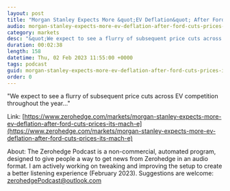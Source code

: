 ```yaml
---
layout: post
title: "Morgan Stanley Expects More &quot;EV Deflation&quot; After Ford Cuts Prices On Its Mach-E"
audio: morgan-stanley-expects-more-ev-deflation-after-ford-cuts-prices-its-mach-e-0
category: markets
desc: "&quot;We expect to see a flurry of subsequent price cuts across EV competition throughout the year...&quot;"
duration: 00:02:38
length: 158
datetime: Thu, 02 Feb 2023 11:55:00 +0000
tags: podcast
guid: morgan-stanley-expects-more-ev-deflation-after-ford-cuts-prices-its-mach-e-0
order: 0
---
```

&quot;We expect to see a flurry of subsequent price cuts across EV competition throughout the year...&quot;

Link: [https://www.zerohedge.com/markets/morgan-stanley-expects-more-ev-deflation-after-ford-cuts-prices-its-mach-e](https://www.zerohedge.com/markets/morgan-stanley-expects-more-ev-deflation-after-ford-cuts-prices-its-mach-e)

About: The Zerohedge Podcast is a non-commercial, automated program, designed to give people a way to get news from Zerohedge in an audio format.  I am actively working on tweaking and improving the setup to create a better listening experience (February 2023).  Suggestions are welcome: [zerohedgePodcast@outlook.com](mailto:zerohedgePodcast@outlook.com)